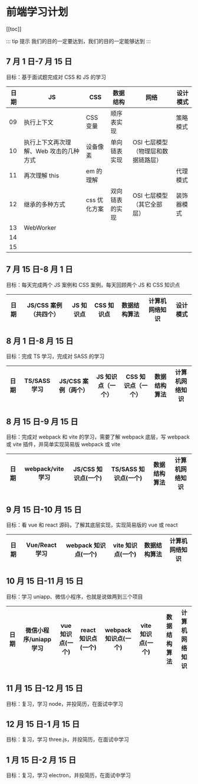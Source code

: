 # 前端学习计划

[[toc]]

::: tip 提示
我们的目的一定要达到，我们的目的一定能够达到
:::

## 7 月 1 日-7 月 15 日

目标：基于面试题完成对 CSS 和 JS 的学习

| 日期 | JS                                     | CSS          | 数据结构       | 网络                               | 设计模式   |
| ---- | -------------------------------------- | ------------ | -------------- | ---------------------------------- | ---------- |
| 09   | 执行上下文                             | CSS 变量     | 顺序表实现     |                                    | 策略模式   |
| 10   | 执行上下文再次理解、Web 攻击的几种方式 | 设备像素     | 单向链表实现   | OSI 七层模型（物理层和数据链路层） |            |
| 11   | 再次理解 this                          | em 的理解    |                |                                    | 代理模式   |
| 12   | 继承的多种方式                         | css 优化方案 | 双向链表的实现 | OSI 七层模型（其它全部层）         | 装饰器模式 |
| 13   | WebWorker                              |              |                |                                    |            |
| 14   |                                        |              |                |                                    |            |
| 15   |                                        |              |                |                                    |            |

## 7 月 15 日-8 月 1 日

目标：每天完成两个 JS 案例和 CSS 案例，每天回顾两个 JS 和 CSS 知识点

| 日期 | JS/CSS 案例（共四个） | JS 知识点 | CSS 知识点 | 数据结构算法 | 计算机网络知识 | 设计模式 |
| ---- | --------------------- | --------- | ---------- | ------------ | -------------- | -------- |

## 8 月 1 日-8 月 15 日

目标：完成 TS 学习，完成对 SASS 的学习

| 日期 | TS/SASS 学习 | JS/CSS 案例（两个） | JS 知识点（一个） | CSS 知识点（一个） | 数据结构算法 | 计算机网络知识 |
| ---- | ------------ | ------------------- | ----------------- | ------------------ | ------------ | -------------- |

## 8 月 15 日-9 月 15 日

目标：完成对 webpack 和 vite 的学习，需要了解 webpack 底层，写 webpack 或 vite 插件，并简单实现简易版 webpack 或 vite

| 日期 | webpack/vite 学习 | JS/CSS 知识点(一个) | TS/SASS 知识点(一个) | 数据结构算法 | 计算机网络知识 |
| ---- | ----------------- | ------------------- | -------------------- | ------------ | -------------- |

## 9 月 15 日-10 月 15 日

目标：看 vue 和 react 源码，了解其底层实现，实现简易版的 vue 或 react

| 日期 | Vue/React 学习 | webpack 知识点(一个) | vite 知识点(一个) | 数据结构算法 | 计算机网络知识 |
| ---- | -------------- | -------------------- | ----------------- | ------------ | -------------- |

## 10 月 15 日-11 月 15 日

目标：学习 uniapp、微信小程序，也就是说做两到三个项目

| 日期 | 微信小程序/uniapp 学习 | vue 知识点(一个) | react 知识点(一个) | webpack 知识点(一个) | vite 知识点(一个) |     | 数据结构算法 | 计算机网络知识 |
| ---- | ---------------------- | ---------------- | ------------------ | -------------------- | ----------------- | --- | ------------ | -------------- |

## 11 月 15 日-12 月 15 日

目标：复习，学习 node，并投简历，在面试中学习

## 12 月 15 日-1 月 15 日

目标：复习，学习 three.js，并投简历，在面试中学习

## 1 月 15 日-2 月 15 日

目标：复习，学习 electron，并投简历，在面试中学习
